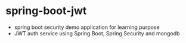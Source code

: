 # spring-boot-jwt 
* spring boot security demo application for learning purpose
* JWT auth service using Spring Boot, Spring Security and mongodb

